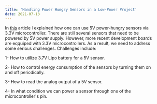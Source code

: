 ```yaml
---
title: 'Handling Power Hungry Sensors in a Low-Power Project'
date: 2021-07-13
---
```


In [this](https://github.com/mahdipedro/Handling-Power-Hungry-Sensors-in-a-Low-Power-Project) article I explained how one can use 5V power-hungry sensors via 3.3V microcontroller. There are still several sensors that need to be powered by 5V power supply. However, more recent development boards are eqquiped with 3.3V microcontrollers. As a result, we need to address some serious challenges. Challenges include:

1- How to utilize 3.7V Lipo battery for a 5V sensor.

2- How to control energy consumption of the sensors by turning them on and off periodically.

3- How to read the analog output of a 5V sensor. 

4- In what condition we can power a sensor through one of the microcontroller's pin.

